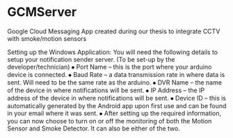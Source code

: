 # GCMServer
Google Cloud Messaging App created during our thesis to integrate CCTV with smoke/motion sensors

Setting up the Windows Application:
You will need the following details to setup your notification sender server. (To be set-up by the developer/technician)
⦁	Port Name – this is the port where your arduino device is connected.
⦁	Baud Rate – a data transmission rate in where data is sent. Will need to be the same rate as the arduino.
⦁	DVR Name – the name of the device in where notifications will be sent.
⦁	IP Address – the IP address of the device in where notifications will be sent.
⦁	Device ID – this is automatically generated by the Android app upon first use and can be found in your email where it was sent.
⦁	After setting up the required information, you can now choose to turn on or off the monitoring of both the Motion Sensor and Smoke Detector. It can also be either of the two.
